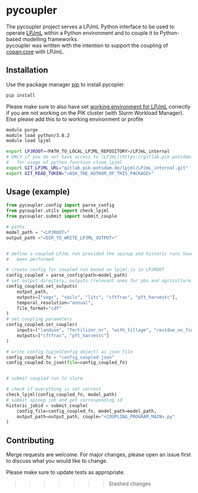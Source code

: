 # pycoupler

The pycoupler project serves a LPJmL Python interface to be used to operate
[LPJmL](https://gitlab.pik-potsdam.de/lpjml/LPJmL_internal) within a Python
environment and to couple it to Python-based modelling frameworks.  
pycoupler was written with the intention to support the coupling of
[copan:core](https://github.com/pik-copan/pycopancore/) with LPJmL.

## Installation

Use the package manager [pip](https://pip.pypa.io/en/stable/) to install pycopler.

```bash
pip install
```

Please make sure to also have set [working environment for LPJmL](https://gitlab.pik-potsdam.de/lpjml/LPJmL_internal/-/blob/master/INSTALL) correctly if you are not working
on the PIK cluster (with Slurm Workload Manager).  
Else please add this to to working environment or profile

```bash
module purge
module load python/3.8.2
module load lpjml

export LPJROOT=<PATH_TO_LOCAL_LPJML_REPOSITORY>/LPJmL_internal
# ONLY if you do not have access to [LPJmL](https://gitlab.pik-potsdam.de/lpjml/LPJmL_internal)
#   for usage of python function clone_lpjml
export GIT_LPJML_URL="gitlab.pik-potsdam.de/lpjml/LPJmL_internal.git"
export GIT_READ_TOKEN="<ASK_THE_AUTHOR_OF_THIS_PACKAGE>"
```

## Usage (example)

```python
from pycoupler.config import parse_config
from pycoupler.utils import check_lpjml
from pycoupler.submit import submit_couple

# paths
model_path = "<LPJROOT>"
output_path ="<DIR_TO_WRITE_LPJML_OUTPUT>"


# define a coupled LPJmL run provided the spinup and historic runs have already
#   been performed 

# create config for coupled run based on lpjml.js in LPJROOT
config_coupled = parse_config(path=model_path)
# set output directory, outputs (relevant ones for pbs and agriculture)
config_coupled.set_outputs(
    output_path,
    outputs=["vegc", "soilc", "litc", "cftfrac", "pft_harvestc"],
    temporal_resolution="annual",
    file_format="cdf"
)
# set coupling parameters
config_coupled.set_coupler(
    inputs=["landuse", "fertilizer_nr", "with_tillage", "residue_on_field"],
    outputs=["cftfrac", "pft_harvestc"]
)

# write config (LpjmlConfig object) as json file
config_coupled_fn = "config_coupled.json"
config_coupled.to_json(file=config_coupled_fn)


# submit coupled run to slurm

# check if everything is set correct
check_lpjml(config_coupled_fn, model_path)
# submit spinup job and get corresponding id
historic_jobid = submit_couple(
    config_file=config_coupled_fn, model_path=model_path,
    output_path=output_path, couple="<COUPLING_PROGRAM_MAIN>.py"
)

```

## Contributing
Merge requests are welcome. For major changes, please open an issue first to discuss what you would like to change.

Please make sure to update tests as appropriate.
>>>>>>> Stashed changes
